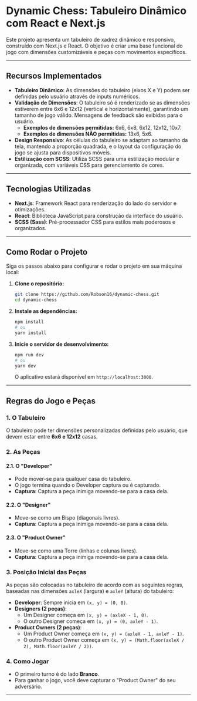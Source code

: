 # Dynamic Chess: Tabuleiro Dinâmico com React e Next.js

Este projeto apresenta um tabuleiro de xadrez dinâmico e responsivo, construído com Next.js e React. O objetivo é criar uma base funcional do jogo com dimensões customizáveis e peças com movimentos específicos.

--- 

## Recursos Implementados

* **Tabuleiro Dinâmico**: As dimensões do tabuleiro (eixos X e Y) podem ser definidas pelo usuário através de inputs numéricos.
* **Validação de Dimensões**: O tabuleiro só é renderizado se as dimensões estiverem entre 6x6 e 12x12 (vertical e horizontalmente), garantindo um tamanho de jogo válido. Mensagens de feedback são exibidas para o usuário.
    * **Exemplos de dimensões permitidas:** 6x6, 6x8, 6x12, 12x12, 10x7.
    * **Exemplos de dimensões NÃO permitidas:** 13x6, 5x6.
* **Design Responsivo**: As células do tabuleiro se adaptam ao tamanho da tela, mantendo a proporção quadrada, e o layout da configuração do jogo se ajusta para dispositivos móveis.
* **Estilização com SCSS**: Utiliza SCSS para uma estilização modular e organizada, com variáveis CSS para gerenciamento de cores.

---

## Tecnologias Utilizadas

* **Next.js**: Framework React para renderização do lado do servidor e otimizações.
* **React**: Biblioteca JavaScript para construção da interface do usuário.
* **SCSS (Sass)**: Pré-processador CSS para estilos mais poderosos e organizados.

---

## Como Rodar o Projeto

Siga os passos abaixo para configurar e rodar o projeto em sua máquina local:

1.  **Clone o repositório:**
    ```bash
    git clone https://github.com/Robson16/dynamic-chess.git
    cd dynamic-chess
    ```

2.  **Instale as dependências:**
    ```bash
    npm install
    # ou
    yarn install
    ```

3.  **Inicie o servidor de desenvolvimento:**
    ```bash
    npm run dev
    # ou
    yarn dev
    ```

    O aplicativo estará disponível em `http://localhost:3000`.

---

## Regras do Jogo e Peças

### 1. O Tabuleiro

O tabuleiro pode ter dimensões personalizadas definidas pelo usuário, que devem estar entre **6x6 e 12x12** casas.

### 2. As Peças

#### 2.1. O "Developer"
* Pode mover-se para qualquer casa do tabuleiro.
* O jogo termina quando o Developer captura ou é capturado.
* **Captura**: Captura a peça inimiga movendo-se para a casa dela.

#### 2.2. O "Designer"
* Move-se como um Bispo (diagonais livres).
* **Captura**: Captura a peça inimiga movendo-se para a casa dela.

#### 2.3. O "Product Owner"
* Move-se como uma Torre (linhas e colunas livres).
* **Captura**: Captura a peça inimiga movendo-se para a casa dela.

### 3. Posição Inicial das Peças

As peças são colocadas no tabuleiro de acordo com as seguintes regras, baseadas nas dimensões `axleX` (largura) e `axleY` (altura) do tabuleiro:

* **Developer**: Sempre inicia em `(x, y) = (0, 0)`.
* **Designers (2 peças)**:
    * Um Designer começa em `(x, y) = (axleX - 1, 0)`.
    * O outro Designer começa em `(x, y) = (0, axleY - 1)`.
* **Product Owners (2 peças)**:
    * Um Product Owner começa em `(x, y) = (axleX - 1, axleY - 1)`.
    * O outro Product Owner começa em `(x, y) = (Math.floor(axleX / 2), Math.floor(axleY / 2))`.

### 4. Como Jogar

* O primeiro turno é do lado **Branco**.
* Para ganhar o jogo, você deve capturar o "Product Owner" do seu adversário.

---
 